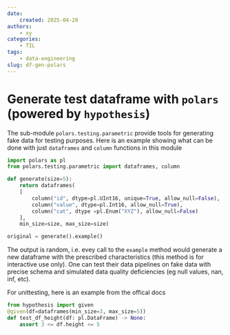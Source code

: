 ```yaml
---
date:
    created: 2025-04-20
authors:
    - xy
categories:
    - TIL
tags:
    - data-engineering
slug: df-gen-polars
---
```


# Generate test dataframe with `polars` (powered by `hypothesis`) 

The sub-module `polars.testing.parametric` provide tools for generating fake data for testing purposes.
Here is an example showing what can be done with just `dataframes` and `column` functions in this module
<!-- more -->
```py
import polars as pl
from polars.testing.parametric import dataframes, column

def generate(size=5):
    return dataframes(
    [
        column("id", dtype=pl.UInt16, unique=True, allow_null=False), 
        column("value", dtype=pl.Int16, allow_null=True), 
        column("cat", dtype =pl.Enum("XYZ"), allow_null=False)
    ], 
    min_size=size, max_size=size)

original = generate().example()
```

The output is random, i.e. evey call to the `example` method would generate a new dataframe with the prescribed characteristics (this method is for interactive use only). One can test their data pipelines on fake data with precise schema and simulated data quality deficiencies (eg null values, nan, inf, etc). 

For unittesting, here is an example from the offical docs

```py
from hypothesis import given
@given(df=dataframes(min_size=3, max_size=5))
def test_df_height(df: pl.DataFrame) -> None:
    assert 3 <= df.height <= 5
```